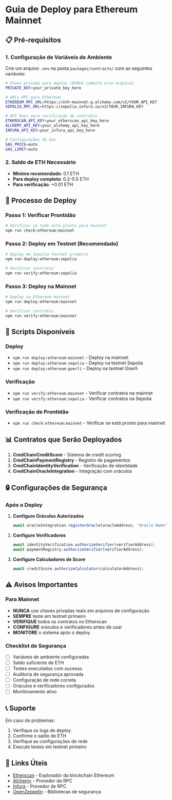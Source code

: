 # Guia de Deploy para Ethereum Mainnet

## 📋 Pré-requisitos

### 1. Configuração de Variáveis de Ambiente

Crie um arquivo `.env` na pasta `packages/contracts/` com as seguintes variáveis:

```bash
# Chave privada para deploy (NUNCA commite este arquivo)
PRIVATE_KEY=your_private_key_here

# URLs RPC para Ethereum
ETHEREUM_RPC_URL=https://eth-mainnet.g.alchemy.com/v2/YOUR_API_KEY
SEPOLIA_RPC_URL=https://sepolia.infura.io/v3/YOUR_INFURA_KEY

# API Keys para verificação de contratos
ETHERSCAN_API_KEY=your_etherscan_api_key_here
ALCHEMY_API_KEY=your_alchemy_api_key_here
INFURA_API_KEY=your_infura_api_key_here

# Configurações de Gas
GAS_PRICE=auto
GAS_LIMIT=auto
```

### 2. Saldo de ETH Necessário

- **Mínimo recomendado**: 0.1 ETH
- **Para deploy completo**: 0.2-0.5 ETH
- **Para verificação**: +0.01 ETH

## 🚀 Processo de Deploy

### Passo 1: Verificar Prontidão

```bash
# Verificar se tudo está pronto para mainnet
npm run check:ethereum:mainnet
```

### Passo 2: Deploy em Testnet (Recomendado)

```bash
# Deploy em Sepolia testnet primeiro
npm run deploy:ethereum:sepolia

# Verificar contratos
npm run verify:ethereum:sepolia
```

### Passo 3: Deploy na Mainnet

```bash
# Deploy na Ethereum mainnet
npm run deploy:ethereum:mainnet

# Verificar contratos
npm run verify:ethereum:mainnet
```

## 🔧 Scripts Disponíveis

### Deploy
- `npm run deploy:ethereum:mainnet` - Deploy na mainnet
- `npm run deploy:ethereum:sepolia` - Deploy na testnet Sepolia
- `npm run deploy:ethereum:goerli` - Deploy na testnet Goerli

### Verificação
- `npm run verify:ethereum:mainnet` - Verificar contratos na mainnet
- `npm run verify:ethereum:sepolia` - Verificar contratos na Sepolia

### Verificação de Prontidão
- `npm run check:ethereum:mainnet` - Verificar se está pronto para mainnet

## 📊 Contratos que Serão Deployados

1. **CredChainCreditScore** - Sistema de credit scoring
2. **CredChainPaymentRegistry** - Registro de pagamentos
3. **CredChainIdentityVerification** - Verificação de identidade
4. **CredChainOracleIntegration** - Integração com oráculos

## 🔒 Configurações de Segurança

### Após o Deploy

1. **Configure Oráculos Autorizados**
   ```javascript
   await oracleIntegration.registerOracle(oracleAddress, "Oracle Name");
   ```

2. **Configure Verificadores**
   ```javascript
   await identityVerification.authorizeVerifier(verifierAddress);
   await paymentRegistry.authorizeVerifier(verifierAddress);
   ```

3. **Configure Calculadores de Score**
   ```javascript
   await creditScore.authorizeCalculator(calculatorAddress);
   ```

## ⚠️ Avisos Importantes

### Para Mainnet

- **NUNCA** use chaves privadas reais em arquivos de configuração
- **SEMPRE** teste em testnet primeiro
- **VERIFIQUE** todos os contratos no Etherscan
- **CONFIGURE** oráculos e verificadores antes de usar
- **MONITORE** o sistema após o deploy

### Checklist de Segurança

- [ ] Variáveis de ambiente configuradas
- [ ] Saldo suficiente de ETH
- [ ] Testes executados com sucesso
- [ ] Auditoria de segurança aprovada
- [ ] Configuração de rede correta
- [ ] Oráculos e verificadores configurados
- [ ] Monitoramento ativo

## 📞 Suporte

Em caso de problemas:

1. Verifique os logs de deploy
2. Confirme o saldo de ETH
3. Verifique as configurações de rede
4. Execute testes em testnet primeiro

## 🔗 Links Úteis

- [Etherscan](https://etherscan.io/) - Explorador da blockchain Ethereum
- [Alchemy](https://www.alchemy.com/) - Provedor de RPC
- [Infura](https://infura.io/) - Provedor de RPC
- [OpenZeppelin](https://openzeppelin.com/) - Bibliotecas de segurança
